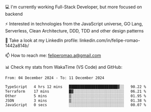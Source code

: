 💻 I'm currently working Full-Stack Developer, but more focused on backend

⚡ Interested in technologies from the JavaScript universe, GO Lang, Serverless, Clean Architecture, DDD, TDD and other design patterns

👥 Take a look at my LinkedIn profile: linkedin.com/in/felipe-romao-1442a814b/

📫 How to reach me: feliperomao.a@gmail.com

📊 Check my stats from WakaTime (VS Code) and GitHub:

<!--START_SECTION:waka-->

```txt
From: 04 December 2024 - To: 11 December 2024

TypeScript   4 hrs 12 mins   ██████████████████████▓░░   90.22 %
Terraform    17 mins         █▓░░░░░░░░░░░░░░░░░░░░░░░   06.21 %
Other        5 mins          ▒░░░░░░░░░░░░░░░░░░░░░░░░   01.95 %
JSON         3 mins          ▒░░░░░░░░░░░░░░░░░░░░░░░░   01.38 %
JavaScript   0 secs          ░░░░░░░░░░░░░░░░░░░░░░░░░   00.07 %
```

<!--END_SECTION:waka-->
